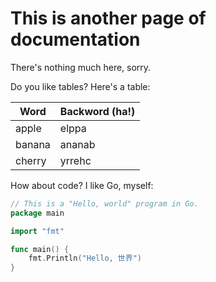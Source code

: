 This is another page of documentation
=====================================

There's nothing much here, sorry.

Do you like tables?  Here's a table:

| Word   | Backword (ha!) |
| ------ | -------------- |
| apple  | elppa          |
| banana | ananab         |
| cherry | yrrehc         |

How about code?  I like Go, myself:

```Go
// This is a "Hello, world" program in Go.
package main

import "fmt"

func main() {
	fmt.Println("Hello, 世界")
}
```
